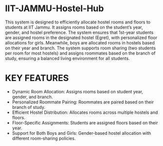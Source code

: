# IIT-JAMMU-Hostel-Hub
This system is designed to efficiently allocate hostel rooms and floors to students at IIT Jammu. It assigns rooms based on the student’s year, gender, and hostel preference. The system ensures that 1st-year students are assigned rooms in the designated hostel (Egret), with personalized floor allocations for girls. Meanwhile, boys are allocated rooms in hostels based on their year and branch. The system supports room sharing (two students per room for most hostels) and assigns roommates based on the branch of study, ensuring a balanced living environment for all students.

# KEY FEATURES
- Dynamic Room Allocation: Assigns rooms based on student year, gender, and branch.
- Personalized Roommate Pairing: Roommates are paired based on their branch of study.
- Efficient Hostel Distribution: Allocates rooms across multiple hostels and floors.
- Floor-Specific Assignments: Students are assigned floors based on their year.
- Support for Both Boys and Girls: Gender-based hostel allocation with different room-sharing policies.

